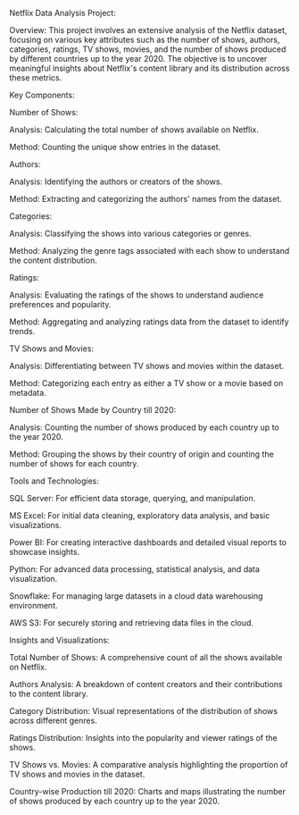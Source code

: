 Netflix Data Analysis Project:

Overview: This project involves an extensive analysis of the Netflix dataset, focusing on various key attributes such as the number of shows, authors, categories, ratings, TV shows, movies, and the number of shows produced by different countries up to the year 2020. The objective is to uncover meaningful insights about Netflix's content library and its distribution across these metrics.

Key Components:

Number of Shows:

Analysis: Calculating the total number of shows available on Netflix.

Method: Counting the unique show entries in the dataset.

Authors:

Analysis: Identifying the authors or creators of the shows.

Method: Extracting and categorizing the authors' names from the dataset.

Categories:

Analysis: Classifying the shows into various categories or genres.

Method: Analyzing the genre tags associated with each show to understand the content distribution.

Ratings:

Analysis: Evaluating the ratings of the shows to understand audience preferences and popularity.

Method: Aggregating and analyzing ratings data from the dataset to identify trends.

TV Shows and Movies:

Analysis: Differentiating between TV shows and movies within the dataset.

Method: Categorizing each entry as either a TV show or a movie based on metadata.

Number of Shows Made by Country till 2020:

Analysis: Counting the number of shows produced by each country up to the year 2020.

Method: Grouping the shows by their country of origin and counting the number of shows for each country.

Tools and Technologies:

SQL Server: For efficient data storage, querying, and manipulation.

MS Excel: For initial data cleaning, exploratory data analysis, and basic visualizations.

Power BI: For creating interactive dashboards and detailed visual reports to showcase insights.

Python: For advanced data processing, statistical analysis, and data visualization.

Snowflake: For managing large datasets in a cloud data warehousing environment.

AWS S3: For securely storing and retrieving data files in the cloud.

Insights and Visualizations:

Total Number of Shows: A comprehensive count of all the shows available on Netflix.

Authors Analysis: A breakdown of content creators and their contributions to the content library.

Category Distribution: Visual representations of the distribution of shows across different genres.

Ratings Distribution: Insights into the popularity and viewer ratings of the shows.

TV Shows vs. Movies: A comparative analysis highlighting the proportion of TV shows and movies in the dataset.

Country-wise Production till 2020: Charts and maps illustrating the number of shows produced by each country up to the year 2020.
